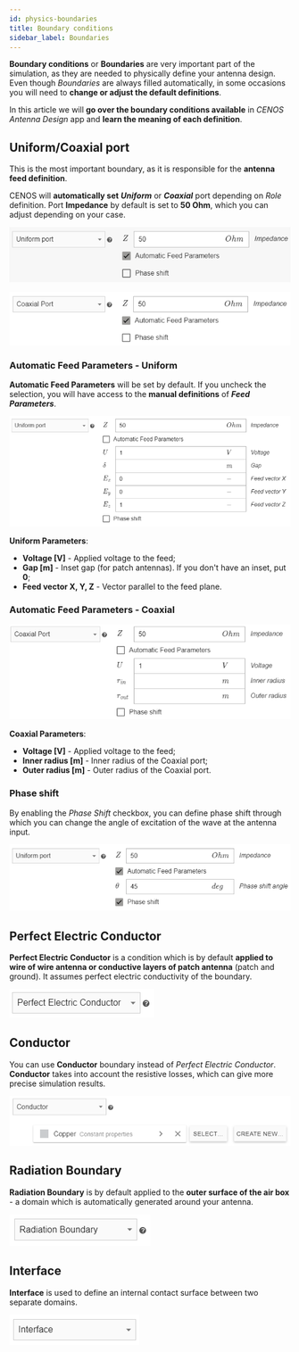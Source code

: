 ```yaml
---
id: physics-boundaries
title: Boundary conditions
sidebar_label: Boundaries
---
```


**Boundary conditions** or **Boundaries** are very important part of the simulation, as they are needed to physically define your antenna design. Even though *Boundaries* are always filled automatically, in some occasions you will need to **change or adjust the default definitions**.

In this article we will **go over the boundary conditions available** in *CENOS Antenna Design* app and **learn the meaning of each definition**.

## Uniform/Coaxial port

This is the most important boundary, as it is responsible for the **antenna feed definition**.

CENOS will **automatically set** ***Uniform*** or ***Coaxial*** port depending on *Role* definition. Port **Impedance** by default is set to **50 Ohm**, which you can adjust depending on your case.

<p align="center">

![Tabs](assets/boundaries/1.png)

</p>

<p align="center">

![Tabs](assets/boundaries/2.png)

</p>

### Automatic Feed Parameters - Uniform

**Automatic Feed Parameters** will be set by default. If you uncheck the selection, you will have access to the **manual definitions** of ***Feed Parameters***.

<p align="center">

![Tabs](assets/boundaries/3.png)

</p>

**Uniform Parameters**:

- **Voltage [V]** - Applied voltage to the feed;
- **Gap [m]** - Inset gap (for patch antennas). If you don't have an inset, put **0**;
- **Feed vector X, Y, Z** - Vector parallel to the feed plane.

### Automatic Feed Parameters - Coaxial

<p align="center">

![Tabs](assets/boundaries/4.png)

</p>

**Coaxial Parameters**:

- **Voltage [V]** - Applied voltage to the feed;
- **Inner radius [m]** - Inner radius of the Coaxial port;
- **Outer radius [m]** - Outer radius of the Coaxial port.

### Phase shift

By enabling the *Phase Shift* checkbox, you can define phase shift through which you can change the angle of excitation of the wave at the antenna input.

<p align="center">

![Tabs](assets/boundaries/5.png)

</p>

## Perfect Electric Conductor

**Perfect Electric Conductor** is a condition which is by default **applied to wire of wire antenna or conductive layers of patch antenna** (patch and ground). It assumes perfect electric conductivity of the boundary.

<p align="center">

![Tabs](assets/boundaries/7.png)

</p>

## Conductor

You can use **Conductor** boundary instead of *Perfect Electric Conductor*. **Conductor** takes into account the resistive losses, which can give more precise simulation results.

<p align="center">

![Tabs](assets/boundaries/10.png)

</p>

## Radiation Boundary

**Radiation Boundary** is by default applied to the **outer surface of the air box** - a domain which is automatically generated around your antenna.

<p align="center">

![Tabs](assets/boundaries/8.png)

</p>

## Interface

**Interface** is used to define an internal contact surface between two separate domains.

<p align="center">

![Tabs](assets/boundaries/9.png)

</p>
